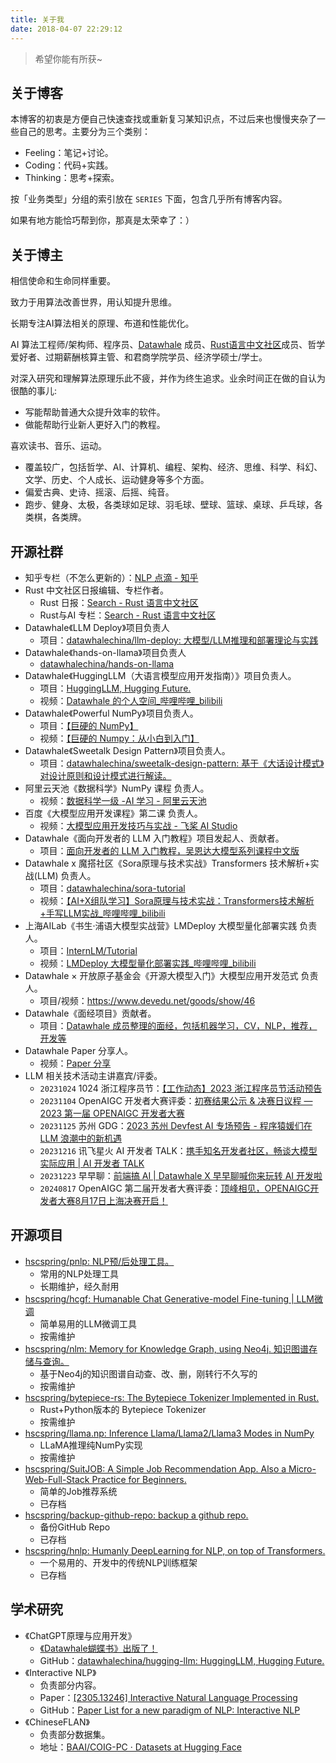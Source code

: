 ```yaml
---
title: 关于我
date: 2018-04-07 22:29:12
---
```


>希望你能有所获~

## 关于博客

本博客的初衷是方便自己快速查找或重新复习某知识点，不过后来也慢慢夹杂了一些自己的思考。主要分为三个类别：

- Feeling：笔记+讨论。
- Coding：代码+实践。
- Thinking：思考+探索。

按「业务类型」分组的索引放在 `SERIES` 下面，包含几乎所有博客内容。

如果有地方能恰巧帮到你，那真是太荣幸了：）

## 关于博主

相信使命和生命同样重要。

致力于用算法改善世界，用认知提升思维。

长期专注AI算法相关的原理、布道和性能优化。

AI 算法工程师/架构师、程序员、[Datawhale](https://datawhale.club/) 成员、[Rust语言中文社区](https://rustcc.cn/)成员、哲学爱好者、过期薪酬核算主管、和君商学院学员、经济学硕士/学士。

对深入研究和理解算法原理乐此不疲，并作为终生追求。业余时间正在做的自认为很酷的事儿:

- 写能帮助普通大众提升效率的软件。
- 做能帮助行业新人更好入门的教程。

喜欢读书、音乐、运动。

- 覆盖较广，包括哲学、AI、计算机、编程、架构、经济、思维、科学、科幻、文学、历史、个人成长、运动健身等多个方面。
- 偏爱古典、史诗、摇滚、后摇、纯音。
- 跑步、健身、太极，各类球如足球、羽毛球、壁球、篮球、桌球、乒乓球，各类棋，各类牌。

## 开源社群

- 知乎专栏（不怎么更新的）：[NLP 点滴 - 知乎](https://www.zhihu.com/column/lovenlp)
- Rust 中文社区日报编辑、专栏作者。
    - Rust 日报：[Search - Rust 语言中文社区](https://rustcc.cn/search?q=%E9%95%BF%E7%90%B4)
    - Rust与AI 专栏：[Search - Rust 语言中文社区](https://rustcc.cn/search?q=Rust%E4%B8%8EAI)
- Datawhale《LLM Deploy》项目负责人
    - 项目：[datawhalechina/llm-deploy: 大模型/LLM推理和部署理论与实践](https://github.com/datawhalechina/llm-deploy)
- Datawhale《hands-on-llama》项目负责人
    - [datawhalechina/hands-on-llama](https://github.com/datawhalechina/hands-on-llama)
- Datawhale《HuggingLLM（大语言模型应用开发指南）》项目负责人。
    - 项目：[HuggingLLM, Hugging Future.](https://github.com/datawhalechina/hugging-llm)
    - 视频：[Datawhale 的个人空间_哔哩哔哩_bilibili](https://space.bilibili.com/431850986/channel/collectiondetail?sid=1315092)
- Datawhale《Powerful NumPy》项目负责人。
    - 项目：[【巨硬的 NumPy】](https://github.com/datawhalechina/powerful-numpy)
    - 视频：[【巨硬的 Numpy：从小白到入门】]( https://www.bilibili.com/video/BV1Ym4y1U7at?share_source=copy_web&vd_source=cea86f777e9ba73f1a486c90773fcb03)
- Datawhale《Sweetalk Design Pattern》项目负责人。
    - 项目：[datawhalechina/sweetalk-design-pattern: 基于《大话设计模式》对设计原则和设计模式进行解读。](https://github.com/datawhalechina/sweetalk-design-pattern)
- 阿里云天池《数据科学》NumPy 课程 负责人。
    - 视频：[数据科学一级 -AI 学习 - 阿里云天池](https://tianchi.aliyun.com/course/1069)
- 百度《大模型应用开发课程》第二课 负责人。
    - 视频：[大模型应用开发技巧与实战 - 飞桨 AI Studio](https://aistudio.baidu.com/course/introduce/28611)
- Datawhale《面向开发者的 LLM 入门教程》项目发起人、贡献者。
    - 项目：[面向开发者的 LLM 入门教程，吴恩达大模型系列课程中文版](https://github.com/datawhalechina/prompt-engineering-for-developers)
- Datawhale x 魔搭社区《Sora原理与技术实战》Transformers 技术解析+实战(LLM) 负责人。
    - 项目：[datawhalechina/sora-tutorial](https://github.com/datawhalechina/sora-tutorial)
    - 视频：[【AI+X组队学习】Sora原理与技术实战：Transformers技术解析+手写LLM实战_哔哩哔哩_bilibili](https://www.bilibili.com/video/BV17Z421a71d/?vd_source=25267fdf6ac60f2b1937c53c36aa5ee7)
- 上海AILab《书生·浦语大模型实战营》LMDeploy 大模型量化部署实践 负责人。
    - 项目：[InternLM/Tutorial](https://github.com/InternLM/tutorial)
    - 视频：[LMDeploy 大模型量化部署实践_哔哩哔哩_bilibili](https://www.bilibili.com/video/BV1iW4y1A77P/?vd_source=25267fdf6ac60f2b1937c53c36aa5ee7)
- Datawhale × 开放原子基金会《开源大模型入门》大模型应用开发范式 负责人。
    - 项目/视频：https://www.devedu.net/goods/show/46
- Datawhale《面经项目》贡献者。
    - 项目：[Datawhale 成员整理的面经，包括机器学习，CV，NLP，推荐，开发等](https://github.com/datawhalechina/daily-interview)
- Datawhale Paper 分享人。
    - 视频：[Paper 分享](https://www.bilibili.com/medialist/detail/ml1760686270)
- LLM 相关技术活动主讲嘉宾/评委。
    - `20231024` 1024 浙江程序员节：[【工作动态】2023 浙江程序员节活动预告](https://mp.weixin.qq.com/s/hL9ZqL1fs3Fc-EZi2JfE_Q)
    - `20231104` OpenAIGC 开发者大赛评委：[初赛结果公示 & 决赛日议程 —2023 第一届 OPENAIGC 开发者大赛](https://mp.weixin.qq.com/s/AWtUDm7HR9mlFPYbP-Vngg)
    - `20231125` 苏州 GDG：[2023 苏州 Devfest AI 专场预告 - 程序猿媛们在 LLM 浪潮中的新机遇](https://mp.weixin.qq.com/s/MudtoqKhASsU-80axnNiCQ)
    - `20231216` 讯飞星火 AI 开发者 TALK：[携手知名开发者社区，畅谈大模型实际应用 | AI 开发者 TALK](https://mp.weixin.qq.com/s/-ix8xXSm421QfmfD7lVTLg)
    - `20231223` 早早聊：[前端搞 AI | Datawhale X 早早聊喊你来玩转 AI 开发啦](https://www.zaozao.run/conf/c76)
    - `20240817` OpenAIGC 第二届开发者大赛评委：[顶峰相见，OPENAIGC开发者大赛8月17日上海决赛开启！](https://mp.weixin.qq.com/s/CE7NTPi_M6JYdu-1oPMSzA)

## 开源项目

- [hscspring/pnlp: NLP预/后处理工具。](https://github.com/hscspring/pnlp)
    - 常用的NLP处理工具
    - 长期维护，经久耐用
- [hscspring/hcgf: Humanable Chat Generative-model Fine-tuning | LLM微调](https://github.com/hscspring/hcgf)
    - 简单易用的LLM微调工具
    - 按需维护
- [hscspring/nlm: Memory for Knowledge Graph, using Neo4j. 知识图谱存储与查询。](https://github.com/hscspring/nlm)
    - 基于Neo4j的知识图谱自动查、改、删，刚转行不久写的
    - 按需维护
- [hscspring/bytepiece-rs: The Bytepiece Tokenizer Implemented in Rust.](https://github.com/hscspring/bytepiece-rs)
    - Rust+Python版本的 Bytepiece Tokenizer
    - 按需维护
- [hscspring/llama.np: Inference Llama/Llama2/Llama3 Modes in NumPy](https://github.com/hscspring/llama.np)
    - LLaMA推理纯NumPy实现
    - 按需维护
- [hscspring/SuitJOB: A Simple Job Recommendation App. Also a Micro-Web-Full-Stack Practice for Beginners.](https://github.com/hscspring/SuitJOB)
    - 简单的Job推荐系统
    - 已存档
- [hscspring/backup-github-repo: backup a github repo.](https://github.com/hscspring/backup-github-repo)
    - 备份GitHub Repo
    - 已存档
- [hscspring/hnlp: Humanly DeepLearning for NLP, on top of Transformers.](https://github.com/hscspring/hnlp)
    - 一个易用的、开发中的传统NLP训练框架
    - 已存档

## 学术研究

- 《ChatGPT原理与应用开发》
    - [《Datawhale蝴蝶书》出版了！](https://mp.weixin.qq.com/s/cIn3-hL9DSOJf2S2_MihNw)
    - GitHub：[datawhalechina/hugging-llm: HuggingLLM, Hugging Future.](https://github.com/datawhalechina/hugging-llm)
- 《Interactive NLP》
    - 负责部分内容。
    - Paper：[[2305.13246] Interactive Natural Language Processing](https://arxiv.org/abs/2305.13246)
    - GitHub：[Paper List for a new paradigm of NLP: Interactive NLP](https://github.com/InteractiveNLP-Team/awesome-InteractiveNLP-papers)
- 《ChineseFLAN》
    - 负责部分数据集。
    - 地址：[BAAI/COIG-PC · Datasets at Hugging Face](https://huggingface.co/datasets/BAAI/COIG-PC)
